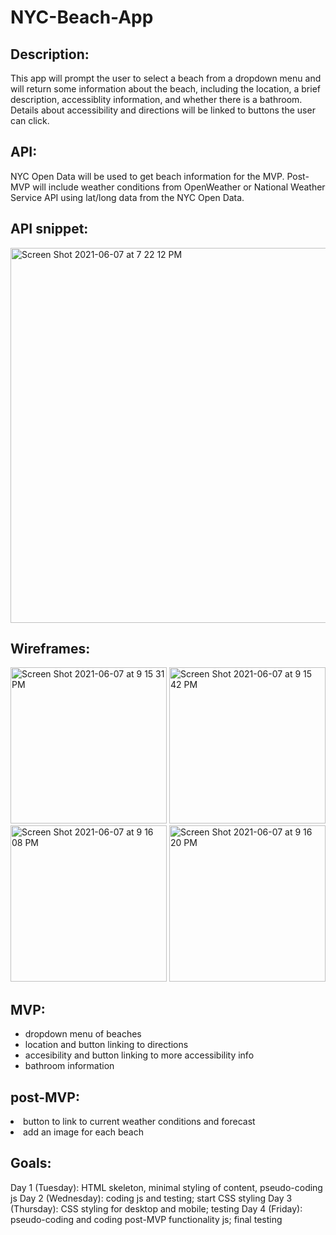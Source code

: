 # NYC-Beach-App

<h2>Description:</h2> This app will prompt the user to select a beach from a dropdown menu and will return some information about the beach, including the location, a brief description, accessiblity information, and whether there is a bathroom. Details about accessibility and directions will be linked to buttons the user can click.

<h2>API:</h2> NYC Open Data will be used to get beach information for the MVP. Post-MVP will include weather conditions from OpenWeather or National Weather Service API using lat/long data from the NYC Open Data.

<h2>API snippet:</h2>

<img width="600" alt="Screen Shot 2021-06-07 at 7 22 12 PM" src="https://user-images.githubusercontent.com/80634627/121099357-b12e0500-c7c5-11eb-80cb-d1c61dc81a7a.png">

<h2>Wireframes:</h2>

<img width="250" alt="Screen Shot 2021-06-07 at 9 15 31 PM" src="https://user-images.githubusercontent.com/80634627/121107436-ecd0cb00-c7d5-11eb-819e-1913e00ce2de.png">

<img width="250" alt="Screen Shot 2021-06-07 at 9 15 42 PM" src="https://user-images.githubusercontent.com/80634627/121107467-fb1ee700-c7d5-11eb-918e-43506d3e63d7.png">

<img width="250" alt="Screen Shot 2021-06-07 at 9 16 08 PM" src="https://user-images.githubusercontent.com/80634627/121107492-0540e580-c7d6-11eb-92ff-17866cbd406f.png">

<img width="250" alt="Screen Shot 2021-06-07 at 9 16 20 PM" src="https://user-images.githubusercontent.com/80634627/121107499-0a059980-c7d6-11eb-8ab3-2ce3324ce52c.png">


<h2>MVP:</h2>
<ul>
  <li>dropdown menu of beaches</li>
  <li>location and button linking  to directions</li>
  <li>accesibility and button linking to more accessibility info</li>
  <li>bathroom information</li>
</ul>

<h2>post-MVP:</h2>
</ul>
  <li>button to link to current weather conditions and forecast</li>
  <li> add an image for each beach</li>
</ul>

<h2>Goals:</h2>
Day 1 (Tuesday): HTML skeleton, minimal styling of content, pseudo-coding js
Day 2 (Wednesday): coding js and testing; start CSS styling
Day 3 (Thursday): CSS styling for desktop and mobile; testing
Day 4 (Friday): pseudo-coding and coding post-MVP functionality js; final testing


